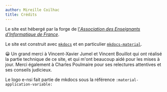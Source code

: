 ```yaml
---
author: Mireille Coilhac
title: Crédits
---
```


Le site est hébergé par la forge de [l'*Association des Enseignants d'Informatique de France*](https://aeif.fr/index.php/accueil/).

Le site est construit avec [`mkdocs`](https://www.mkdocs.org/) et en particulier [`mkdocs-material`](https://squidfunk.github.io/mkdocs-material/).

😀 Un grand merci à  Vincent-Xavier Jumel et Vincent Bouillot qui ont réalisé la partie technique de ce site, et qui m'ont beaucoup aidé pour les mises à jour. Merci également à Charles Poulmaire pour ses relectures attentives et ses conseils judicieux.

Le logo e-nsi fait partie de mkdocs sous la référence `:material-application-variable:` 

